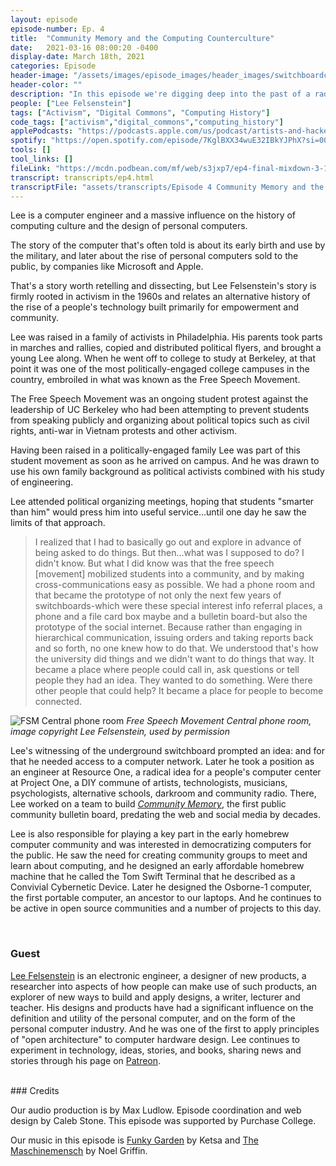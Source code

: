 ```yaml
---
layout: episode
episode-number: Ep. 4
title:  "Community Memory and the Computing Counterculture"
date:   2021-03-16 08:00:20 -0400
display-date: March 18th, 2021
categories: Episode
header-image: "/assets/images/episode_images/header_images/switchboardcolor.png"
header-color: ""
description: "In this episode we're digging deep into the past of a radical history of personal computers, community networks and the rise of people's technology. Our guest is engineer Lee Felsenstein, who relates a story of activism and engineering."
people: ["Lee Felsenstein"]
tags: ["Activism", "Digital Commons", "Computing History"]
code_tags: ["activism","digital_commons","computing_history"]
applePodcasts: "https://podcasts.apple.com/us/podcast/artists-and-hackers/id1536778522?i=1000513531853"
spotify: "https://open.spotify.com/episode/7KglBXX34wuE32IBkYJPhX?si=009e1066553a4a41"
tools: []
tool_links: []
fileLink: "https://mcdn.podbean.com/mf/web/s3jxp7/ep4-final-mixdown-3-17-21.mp3"
transcript: transcripts/ep4.html
transcriptFile: "assets/transcripts/Episode 4 Community Memory and the Computing Counterculture.docx"
---
```


Lee is a computer engineer and a massive influence on the history of computing culture and the design of personal computers.

The story of the computer that's often told is about its early birth and use by the military, and later about the rise of personal computers sold to the public, by companies like Microsoft and Apple.

That's a story worth retelling and dissecting, but Lee Felsenstein's story is firmly rooted in activism in the 1960s and relates an alternative history of the rise of a people's technology built primarily for empowerment and community.

Lee was raised in a family of activists in Philadelphia. His parents took parts in marches and rallies, copied and distributed political flyers, and brought a young Lee along. When he went off to college to study at Berkeley, at that point it was one of the most politically-engaged college campuses in the country, embroiled in what was known as the Free Speech Movement.

The Free Speech Movement was an ongoing student protest against the leadership of UC Berkeley who had been attempting to prevent students from speaking publicly and organizing about political topics such as civil rights, anti-war in Vietnam protests and other activism.

Having been raised in a politically-engaged family Lee was part of this student movement as soon as he arrived on campus. And he was drawn to use his own family background as political activists combined with his study of engineering.

Lee attended political organizing meetings, hoping that students "smarter than him" would press him into useful service...until one day he saw the limits of that approach.

> I realized that I had to basically go out and explore in advance of being asked to do things. But then...what was I supposed to do? I didn't know. But what I did know was that the free speech [movement] mobilized students into a community, and by making cross-communications easy as possible. We had a phone room and that became the prototype of not only the next few years of switchboards-which were these special interest info referral places, a phone and a file card box maybe and a bulletin board-but also the prototype of the social internet. Because rather than engaging in hierarchical communication, issuing orders and taking reports back and so forth, no one knew how to do that. We understood that's how the university did things and we didn't want to do things that way. It became a place where people could call in, ask questions or tell people they had an idea. They wanted to do something. Were there other people that could help? It became a place for people to become connected.

![FSM Central phone room]({{site.baseurl}}/assets/images/central_phone_room.jpg)
*Free Speech Movement Central phone room, image copyright Lee Felsenstein, used by permission*  

Lee's witnessing of the underground switchboard prompted an idea: and for that he needed access to a computer network. Later he took a position as an engineer at Resource One, a radical idea for a people's computer center at Project One, a DIY commune of artists, technologists, musicians, psychologists, alternative schools, darkroom and community radio. There, Lee worked on a team to build *[Community Memory](https://en.wikipedia.org/wiki/Community_Memory)*, the first public community bulletin board, predating the web and social media by decades.

Lee is also responsible for playing a key part in the early homebrew computer community and was interested in democratizing computers for the public. He saw the need for creating community groups to meet and learn about computing, and he designed an early affordable homebrew machine that he called the Tom Swift Terminal that he described as a Convivial Cybernetic Device. Later he designed the Osborne-1 computer, the first portable computer, an ancestor to our laptops. And he continues to be active in open source communities and a number of projects to this day.

<br>

### Guest

<a href="http://www.leefelsenstein.com/" alt="Lee Felsenstein" class="nameTag">Lee Felsenstein</a> is an electronic engineer, a designer of new products, a researcher into aspects of how people can make use of such products, an explorer of new ways to build and apply designs, a writer, lecturer and teacher. His designs and products have had a significant influence on the definition and utility of the personal computer, and on the form of the personal computer industry. And he was one of the first to apply principles of "open architecture" to computer hardware design. Lee continues to experiment in technology, ideas, stories, and books, sharing news and stories through his page on [Patreon](https://www.patreon.com/lfelsenstein).

<br>
### Credits

Our audio production is by Max Ludlow. Episode coordination and web design by Caleb Stone. This episode was supported by Purchase College.

Our music in this episode is [Funky Garden](https://freemusicarchive.org/music/Ketsa/ascendance/funky-garden) by Ketsa and [The Maschinemensch](https://freemusicarchive.org/music/Noel_Griffin/Sentient_Life/Noel_Griffin_-_Sentient_Life_-_12_The_Maschinemensch) by Noel Griffin.
